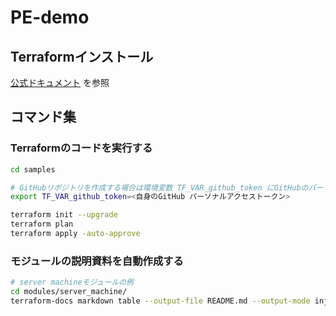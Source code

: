 # PE-demo

## Terraformインストール
[公式ドキュメント](https://developer.hashicorp.com/terraform/install?product_intent=terraform) を参照

## コマンド集
### Terraformのコードを実行する
```bash
cd samples

# GitHubリポジトリを作成する場合は環境変数 TF_VAR_github_token にGitHubのパーソナルアクセストークンを設定しておく
export TF_VAR_github_token=<自身のGitHub パーソナルアクセストークン>

terraform init --upgrade
terraform plan
terraform apply -auto-approve
```

### モジュールの説明資料を自動作成する
```bash
# server machineモジュールの例
cd modules/server_machine/
terraform-docs markdown table --output-file README.md --output-mode inject ./
```

